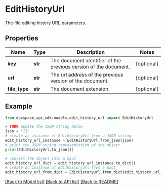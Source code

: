 # EditHistoryUrl
The file editing history URL parameters.

## Properties

Name | Type | Description | Notes
------------ | ------------- | ------------- | -------------
**key** | **str** | The document identifier of the previous version of the document. | [optional] 
**url** | **str** | The url address of the previous version of the document. | [optional] 
**file_type** | **str** | The document extension. | [optional] 

## Example

```python
from docspace_api_sdk.models.edit_history_url import EditHistoryUrl

# TODO update the JSON string below
json = "{}"
# create an instance of EditHistoryUrl from a JSON string
edit_history_url_instance = EditHistoryUrl.from_json(json)
# print the JSON string representation of the object
print(EditHistoryUrl.to_json())

# convert the object into a dict
edit_history_url_dict = edit_history_url_instance.to_dict()
# create an instance of EditHistoryUrl from a dict
edit_history_url_from_dict = EditHistoryUrl.from_dict(edit_history_url_dict)
```
[[Back to Model list]](../README.md#documentation-for-models) [[Back to API list]](../README.md#documentation-for-api-endpoints) [[Back to README]](../README.md)



